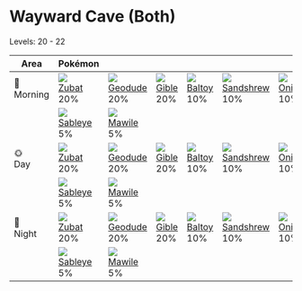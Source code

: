 # Wayward Cave (Both)
Levels: 20 - 22

Area         | Pokémon                       | &nbsp;                         | &nbsp;                       | &nbsp;                        | &nbsp;                           | &nbsp;                      | 
---          | ---                           | ---                            | ---                          | ---                           | ---                              | ---                         | 
🌅<br>Morning | ![][041]<br> [Zubat]<br> 20%  | ![][074]<br> [Geodude]<br> 20% | ![][443]<br> [Gible]<br> 20% | ![][343]<br> [Baltoy]<br> 10% | ![][027]<br> [Sandshrew]<br> 10% | ![][095]<br> [Onix]<br> 10% | 
&nbsp;       | ![][302]<br> [Sableye]<br> 5% | ![][303]<br> [Mawile]<br> 5%   | &nbsp;                       | &nbsp;                        | &nbsp;                           | &nbsp;                      | 
🌞<br>Day     | ![][041]<br> [Zubat]<br> 20%  | ![][074]<br> [Geodude]<br> 20% | ![][443]<br> [Gible]<br> 20% | ![][343]<br> [Baltoy]<br> 10% | ![][027]<br> [Sandshrew]<br> 10% | ![][095]<br> [Onix]<br> 10% | 
&nbsp;       | ![][302]<br> [Sableye]<br> 5% | ![][303]<br> [Mawile]<br> 5%   | &nbsp;                       | &nbsp;                        | &nbsp;                           | &nbsp;                      | 
🌙<br>Night   | ![][041]<br> [Zubat]<br> 20%  | ![][074]<br> [Geodude]<br> 20% | ![][443]<br> [Gible]<br> 20% | ![][343]<br> [Baltoy]<br> 10% | ![][027]<br> [Sandshrew]<br> 10% | ![][095]<br> [Onix]<br> 10% | 
&nbsp;       | ![][302]<br> [Sableye]<br> 5% | ![][303]<br> [Mawile]<br> 5%   | &nbsp;                       | &nbsp;                        | &nbsp;                           | &nbsp;                      | 

[Sandshrew]: ../../pokemon_changes/027/
[Zubat]: ../../pokemon_changes/041/
[Geodude]: ../../pokemon_changes/074/
[Onix]: ../../pokemon_changes/095/
[Sableye]: ../../pokemon_changes/302/
[Mawile]: ../../pokemon_changes/303/
[Baltoy]: ../../pokemon_changes/343/
[Gible]: ../../pokemon_changes/443/
[027]: ../img/pokemon/027.png
[041]: ../img/pokemon/041.png
[074]: ../img/pokemon/074.png
[095]: ../img/pokemon/095.png
[302]: ../img/pokemon/302.png
[303]: ../img/pokemon/303.png
[343]: ../img/pokemon/343.png
[443]: ../img/pokemon/443.png

